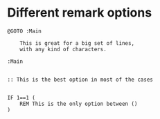 # Different remark options

```batch
@GOTO :Main

	This is great for a big set of lines,
	with any kind of characters.

:Main


:: This is the best option in most of the cases


IF 1==1 (
	REM This is the only option between ()
)
```
